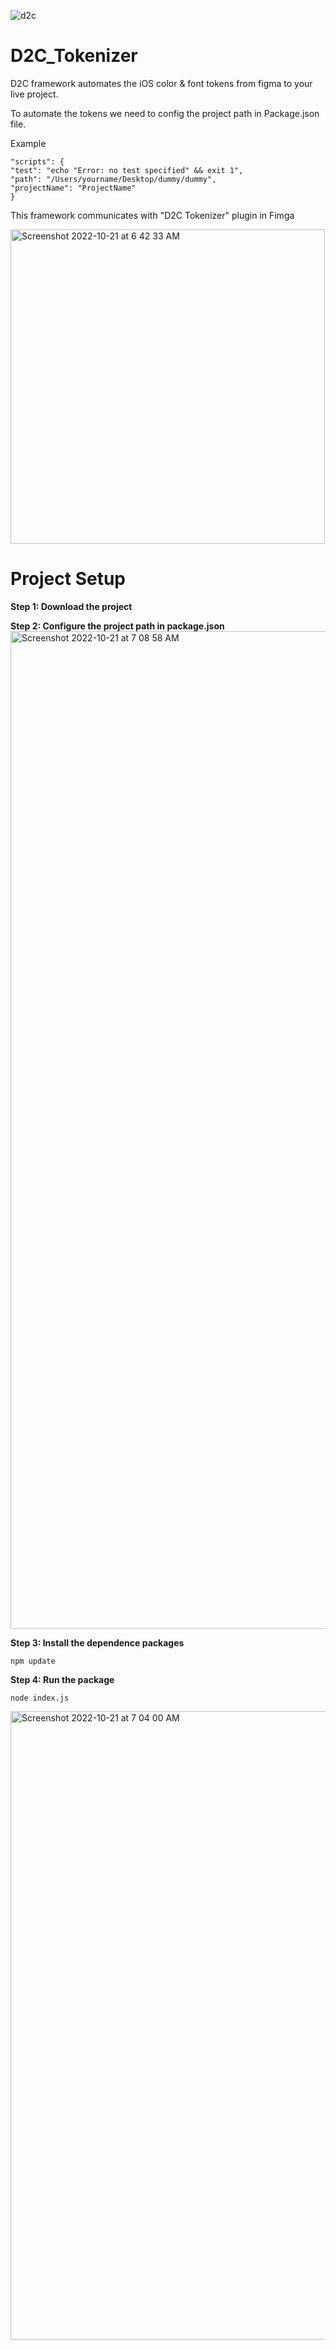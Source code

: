 ![d2c](https://user-images.githubusercontent.com/29969315/188563671-be752621-1002-426f-bbd5-d7dc8f661846.png)

# D2C_Tokenizer

D2C framework automates the iOS color & font tokens from figma to your live project.

To automate the tokens we need to config the project path in Package.json file.

Example
```
"scripts": {
"test": "echo "Error: no test specified" && exit 1",
"path": "/Users/yourname/Desktop/dummy/dummy",
"projectName": "ProjectName"
}
```

This framework communicates with "D2C Tokenizer" plugin in Fimga

<img width="503" alt="Screenshot 2022-10-21 at 6 42 33 AM" src="https://user-images.githubusercontent.com/29969315/197088266-4a421663-b772-40bb-90a2-01cffa1d74d8.png">


# Project Setup

**Step 1: Download the project**

**Step 2: Configure the project path in package.json**
<img width="1596" alt="Screenshot 2022-10-21 at 7 08 58 AM" src="https://user-images.githubusercontent.com/29969315/197091053-840e4278-b661-4fcc-acb3-255a9493dcd0.png">


**Step 3: Install the dependence packages**
```
npm update
```
**Step 4: Run the package**
```
node index.js
```
<img width="1006" alt="Screenshot 2022-10-21 at 7 04 00 AM" src="https://user-images.githubusercontent.com/29969315/197090892-1a1ef74a-b7a7-40e4-97fe-b583f9065fca.png">
